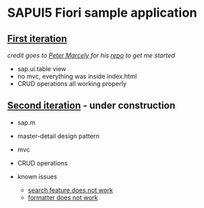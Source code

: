 # SAPUI5 Fiori sample application

## [First iteration](https://github.com/j1wu/UI5-user-management-tool/tree/0434501898072c8e23d6aa0eac60618aa5ed5827)

*credit goes to [Peter Marcely](https://github.com/pmarcely) for his [repo](https://github.com/pmarcely/openui5-examples/blob/master/sample-ui5-app.html) to get me started*

- sap.ui.table view
- no mvc, everything was inside index.html
- CRUD operations all working properly

## [Second iteration](https://github.com/j1wu/ui5-fiori/tree/b1e071fde1c5f07a6cd5ed146cb50c69e8b00321) - under construction

- sap.m
- master-detail design pattern
- mvc
- CRUD operations


- known issues
  - [search feature does not work](https://github.com/j1wu/ui5-fiori/commit/7775d87206fb63961be60deb3d3fd7910f1c845d)
  - [formatter does not work](https://github.com/j1wu/ui5-fiori/commit/b0012306618512ff7ef349f84dceaadc102189f2)